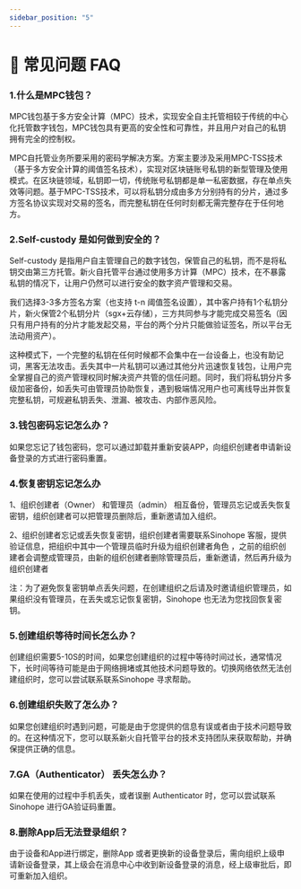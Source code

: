 ```yaml
---
sidebar_position: "5"
---
```

# 🔧 常见问题 FAQ

### 1.什么是MPC钱包？

MPC钱包基于多方安全计算（MPC）技术，实现安全自主托管相较于传统的中心化托管数字钱包，MPC钱包具有更高的安全性和可靠性，并且用户对自己的私钥拥有完全的控制权。

MPC自托管业务所要采用的密码学解决方案。方案主要涉及采用MPC-TSS技术（基于多方安全计算的阈值签名技术），实现对区块链账号私钥的新型管理及使用模式。在区块链领域，私钥即一切，传统账号私钥都是单一私密数据，存在单点失效等问题。基于MPC-TSS技术，可以将私钥分成由多方分别持有的分片，通过多方签名协议实现对交易的签名，而完整私钥在任何时刻都无需完整存在于任何地方。

### 2.Self-custody 是如何做到安全的？

Self-custody 是指用户自主管理自己的数字钱包，保管自己的私钥，而不是将私钥交由第三方托管。新火自托管平台通过使用多方计算（MPC）技术，在不暴露私钥的情况下，让用户仍然可以进行安全的数字资产管理和交易。

我们选择3-3多方签名方案（也支持 t-n 阈值签名设置），其中客户持有1个私钥分片，新火保管2个私钥分片（sgx+云存储），三方共同参与才能完成交易签名（因只有用户持有的分片才能发起交易，平台的两个分片只能做验证签名，所以平台无法动用资产）。

这种模式下，一个完整的私钥在任何时候都不会集中在一台设备上，也没有助记词，黑客无法攻击。丢失其中一片私钥可以通过其他分片迅速恢复钱包，让用户完全掌握自己的资产管理权同时解决资产共管的信任问题。同时，我们将私钥分片多级加密备份，如丢失可由管理员协助恢复，遇到极端情况用户也可离线导出并恢复完整私钥，可规避私钥丢失、泄漏、被攻击、内部作恶风险。

### 3.钱包密码忘记怎么办？

如果您忘记了钱包密码，您可以通过卸载并重新安装APP，向组织创建者申请新设备登录的方式进行密码重置。

### 4.恢复密钥忘记怎么办

1、组织创建者（Owner） 和管理员（admin） 相互备份，管理员忘记或丢失恢复密钥，组织创建者可以把管理员删除后，重新邀请加入组织。

2、组织创建者忘记或丢失恢复密钥，组织创建者需要联系Sinohope 客服，提供验证信息，把组织中其中一个管理员临时升级为组织创建者角色 ，之前的组织创建者会调整成管理员，由新的组织创建者删除管理员后，重新邀请，然后再升级为组织创建者

注：为了避免恢复密钥单点丢失问题，在创建组织之后请及时邀请组织管理员，如果组织没有管理员，在丢失或忘记恢复密钥，Sinohope 也无法为您找回恢复密钥。

### 5.创建组织等待时间长怎么办？

创建组织需要5-10S的时间，如果您创建组织的过程中等待时间过长，通常情况下，长时间等待可能是由于网络拥堵或其他技术问题导致的。切换网络依然无法创建组织时，您可以尝试联系联系Sinohope 寻求帮助。

### 6.创建组织失败了怎么办？

如果您创建组织时遇到问题，可能是由于您提供的信息有误或者由于技术问题导致的。在这种情况下，您可以联系新火自托管平台的技术支持团队来获取帮助，并确保提供正确的信息。

### 7.GA（Authenticator） 丢失怎么办？

如果在使用的过程中手机丢失，或者误删 Authenticator 时，您可以尝试联系Sinohope 进行GA验证码重置。

### 8.删除App后无法登录组织？

由于设备和App进行绑定，删除App 或者更换新的设备登录后，需向组织上级申请新设备登录，其上级会在消息中心中收到新设备登录的消息，经上级审批后，即可重新加入组织。

